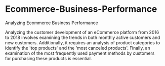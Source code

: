 # Ecommerce-Business-Performance
Analyzing Ecommerce Business Performance

Analyzing the customer development of an eCommerce platform from 2016 to 2018 involves examining the trends in both monthly active customers and new customers. Additionally, it requires an analysis of product categories to identify the 'top products' and the 'most canceled products'. Finally, an examination of the most frequently used payment methods by customers for purchasing these products is essential.
